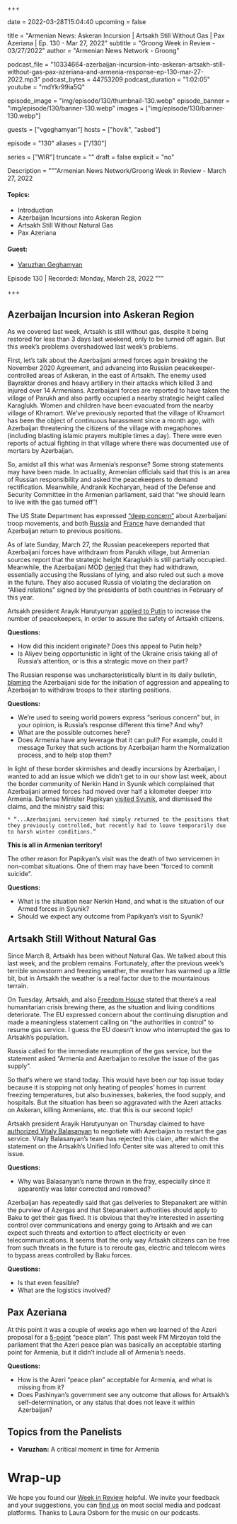 +++

date = 2022-03-28T15:04:40
upcoming = false

title = "Armenian News: Askeran Incursion | Artsakh Still Without Gas | Pax Azeriana | Ep. 130 - Mar 27, 2022"
subtitle = "Groong Week in Review - 03/27/2022"
author = "Armenian News Network - Groong"

podcast_file = "10334664-azerbaijan-incursion-into-askeran-artsakh-still-without-gas-pax-azeriana-and-armenia-response-ep-130-mar-27-2022.mp3"
podcast_bytes = 44753209
podcast_duration = "1:02:05"
youtube = "mdYkr99ia5Q"

episode_image = "img/episode/130/thumbnail-130.webp"
episode_banner = "img/episode/130/banner-130.webp"
images = ["img/episode/130/banner-130.webp"]

guests = ["vgeghamyan"]
hosts = ["hovik", "asbed"]

episode = "130"
aliases = ["/130"]

series = ["WIR"]
truncate = ""
draft = false
explicit = "no"

Description = """Armenian News Network/Groong Week in Review - March 27, 2022

#### Topics:
* Introduction
* Azerbaijan Incursions into Askeran Region
* Artsakh Still Without Natural Gas
* Pax Azeriana

#### Guest:
* [Varuzhan Geghamyan](/guest/vgeghamyan)

Episode 130 | Recorded: Monday, March 28, 2022
"""

+++

## Azerbaijan Incursion into Askeran Region

As we covered last week, Artsakh is still without gas, despite it being restored for less than 3 days last weekend, only to be turned off again. But this week’s problems overshadowed last week’s problems.

First, let’s talk about the Azerbaijani armed forces again breaking the November 2020 Agreement, and advancing into Russian peacekeeper-controlled areas of Askeran, in the east of Artsakh. The enemy used Bayraktar drones and heavy artillery in their attacks which killed 3 and injured over 14 Armenians. Azerbaijani forces are reported to have taken the village of Parukh and also partly occupied a nearby strategic height called Karaglukh. Women and children have been evacuated from the nearby village of Khramort. We’ve previously reported that the village of Khramort has been the object of continuous harassment since a month ago, with Azerbaijan threatening the citizens of the village with megaphones (including blasting islamic prayers multiple times a day). There were even reports of actual fighting in that village where there was documented use of mortars by Azerbaijan.

So, amidst all this what was Armenia’s response? Some strong statements may have been made. In actuality, Armenian officials said that this is an area of Russian responsibility and asked the peacekeepers to demand rectification. Meanwhile, Andranik Kocharyan, head of the Defense and Security Committee in the Armenian parliament, said that “we should learn to live with the gas turned off”!

The US State Department has expressed [“deep concern”](https://armenpress.am/eng/news/1078964.html) about Azerbaijani troop movements, and both [Russia](https://www.azatutyun.am/a/31772115.html) and [France](https://armenpress.am/eng/news/1078965.html) have demanded that Azerbaijan return to previous positions.

As of late Sunday, March 27, the Russian peacekeepers reported that Azerbaijani forces have withdrawn from Parukh village, but Armenian sources report that the strategic height Karaglukh is still partially occupied. Meanwhile, the Azerbaijani MOD [denied](https://ru.armeniasputnik.am/20220327/minoborony-azerbaydzhana-zayavlyaet-chto-ne-otvodilo-voyska-iz-parukha-40243186.html) that they had withdrawn, essentially accusing the Russians of lying, and also ruled out such a move in the future. They also accused Russia of violating the declaration on “Allied relations” signed by the presidents of both countries in February of this year.

Artsakh president Arayik Harutyunyan [applied to Putin](https://armenpress.am/eng/news/1078981.html) to increase the number of peacekeepers, in order to assure the safety of Artsakh citizens.

**Questions:**
* How did this incident originate? Does this appeal to Putin help?
* Is Aliyev being opportunistic in light of the Ukraine crisis taking all of Russia’s attention, or is this a strategic move on their part?

The Russian response was uncharacteristically blunt in its daily bulletin, [blaming](https://mil.ru/russian_peacekeeping_forces/bulletins/more.htm?id=12414883@egNews) the Azerbaijani side for the initiation of aggression and appealing to Azerbaijan to withdraw troops to their starting positions.

**Questions:**
* We’re used to seeing world powers express “serious concern” but, in your opinion, is Russia’s response different this time? And why?
* What are the possible outcomes here?
* Does Armenia have any leverage that it can pull? For example, could it message Turkey that such actions by Azerbaijan harm the Normalization process, and to help stop them?

In light of these border skirmishes and deadly incursions by Azerbaijan, I wanted to add an issue which we didn’t get to in our show last week, about the border community of Nerkin Hand in Syunik which complained that Azerbaijani armed forces had moved over half a kilometer deeper into Armenia. Defense Minister Papikyan [visited Syunik](https://www.azatutyun.am/a/31759341.html), and dismissed the claims, and the ministry said this:

    * “...Azerbaijani servicemen had simply returned to the positions that they previously controlled, but recently had to leave temporarily due to harsh winter conditions.”

__This is all in Armenian territory!__

The other reason for Papikyan’s visit was the death of two servicemen in non-combat situations. One of them may have been “forced to commit suicide”.

**Questions:**
* What is the situation near Nerkin Hand, and what is the situation of our Armed forces in Syunik?
* Should we expect any outcome from Papikyan’s visit to Syunik?


## Artsakh Still Without Natural Gas

Since March 8, Artsakh has been without Natural Gas. We talked about this last week, and the problem remains. Fortunately, after the previous week’s terrible snowstorm and freezing weather, the weather has warmed up a little bit, but in Artsakh the weather is a real factor due to the mountainous terrain.

On Tuesday, Artsakh, and also [Freedom House](https://armenpress.am/eng/news/1078744.html) stated that there’s a real humanitarian crisis brewing there, as the situation and living conditions deteriorate. The EU expressed concern about the continuing disruption and made a meaningless statement calling on “the authorities in control” to resume gas service. I guess the EU doesn’t know who interrupted the gas to Artsakh’s population.

Russia called for the immediate resumption of the gas service, but the statement asked “Armenia and Azerbaijan to resolve the issue of the gas supply”.

So that’s where we stand today. This would have been our top issue today because it is stopping not only heating of peoples’ homes in current freezing temperatures, but also businesses, bakeries, the food supply, and hospitals. But the situation has been so aggravated with the Azeri attacks on Askeran, killing Armenians, etc. that this is our second topic!

Artsakh president Arayik Harutyunyan on Thursday claimed to have [authorized Vitaly Balasanyan](https://armenpress.am/eng/news/1078801.html) to negotiate with Azerbaijan to restart the gas service. Vitaly Balasanyan’s team has rejected this claim, after which the statement on the Artsakh’s Unified Info Center site was altered to omit this issue.

**Questions:**
* Why was Balasanyan’s name thrown in the fray, especially since it apparently was later corrected and removed?

Azerbaijan has repeatedly said that gas deliveries to Stepanakert are within the purview of Azergas and that Stepanakert authorities should apply to Baku to get their gas fixed. It is obvious that they’re interested in asserting control over communications and energy going to Artsakh and we can expect such threats and extortion to affect electricity or even telecommunications. It seems that the only way Artsakh citizens can be free from such threats in the future is to reroute gas, electric and telecom wires to bypass areas controlled by Baku forces.

**Questions:**
* Is that even feasible?
* What are the logistics involved?


## Pax Azeriana

At this point it was a couple of weeks ago when we learned of the Azeri proposal for a [5-point](https://www.azernews.az/news.php?news_id=190739)  “peace plan”. This past week FM Mirzoyan told the parliament that the Azeri peace plan was basically an acceptable starting point for Armenia, but it didn’t include all of Armenia’s needs.

**Questions:**
* How is the Azeri “peace plan” acceptable for Armenia, and what is missing from it?
* Does Pashinyan’s government see any outcome that allows for Artsakh’s self-determination, or any status that does not leave it within Azerbaijan?


## Topics from the Panelists

* __Varuzhan:__ A critical moment in time for Armenia


# Wrap-up

We hope you found our [Week in Review](https://podcasts.groong.org/) helpful. We invite your feedback and your suggestions, you can [find us](https://linktr.ee/groong) on most social media and podcast platforms. Thanks to Laura Osborn for the music on our podcasts.
